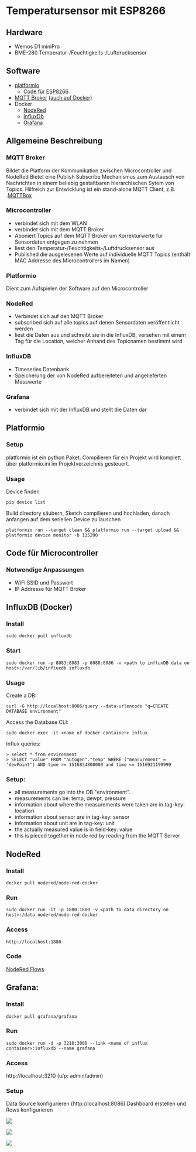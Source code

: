 # Temperatursensor mit ESP8266

## Hardware

- Wemos D1 miniPro
- BME-280 Temperatur-/Feuchtigkeits-/Luftdrucksensor

## Software

- [platformio](https://platformio.org/)
  - [Code für ESP8266](https://github.com/alexfederlin/esp32stuff/tree/master/temp_mqtt8266)
- [MQTT Broker](https://mosquitto.org/) [(auch auf Docker)](https://hub.docker.com/_/eclipse-mosquitto/)
- Docker
  - [NodeRed](https://hub.docker.com/r/nodered/node-red-docker/)
  - [InfluxDb](https://hub.docker.com/_/influxdb/)
  - [Grafana](https://hub.docker.com/r/grafana/grafana/)


## Allgemeine Beschreibung
### MQTT Broker

Bildet die Platform der Kommunikation zwischen Microcontroller und NodeRed
Bietet eine Publish Subscribe Mechanismus zum Austausch von Nachrichten in einem beliebig gestaltbaren hierarchischen Sytem von Topics.
Hilfreich zur Entwicklung ist ein stand-alone MQTT Client, z.B. .[MQTTBox](http://workswithweb.com/mqttbox.html)

### Microcontroller 
- verbindet sich mit dem WLAN
- verbindet sich mit dem MQTT Broker
- Aboniert Topics auf dem MQTT Broker um Korrekturwerte für Sensordaten entgegen zu nehmen
- liest den Temperatur-/Feuchtigkeits-/Luftdrucksensor aus
- Published die ausgelesenen Werte auf individuelle MQTT Topics (enthält MAC Addresse des Microcontrollers im Namen)

### Platformio

Dient zum Aufspielen der Software auf den Microcontroller

### NodeRed
- Verbindet sich auf den MQTT Broker
- subscribed sich auf alle topics auf denen Sensordaten veröffentlicht werden
- liest die Daten aus und schreibt sie in die InfluxDB, versehen mit einem Tag für die Location, welcher Anhand des Topicnamen bestimmt wird

### InfluxDB
- Timeseries Datenbank
- Speicherung der von NodeRed aufbereiteten und angelieferten Messwerte 

### Grafana
- verbindet sich mit der InfluxDB und stellt die Daten dar

## Platformio
### Setup

platformio ist ein python Paket.
Compilieren für ein Projekt wird komplett über platformio.ini im Projektverzeichnis gesteuert.

### Usage

Device finden

    pio device list

Build directory säubern, Sketch compilieren und hochladen, danach anfangen auf dem seriellen Device zu lauschen

    platformio run --target clean && platformio run --target upload && platformio device monitor -b 115200

## Code für Microcontroller
### Notwendige Anpassungen
- WiFi SSID und Passwort
- IP Addresse für MQTT Broker

## InfluxDB (Docker)
### Install
    sudo docker pull influxdb
### Start
    sudo docker run -p 8083:8083 -p 8086:8086 -v <path to influxDB data on host>:/var/lib/influxdb influxdb

### Usage
Create a DB: 

    curl -G http://localhost:8086/query --data-urlencode "q=CREATE DATABASE environment"

Access the Database CLI:

    sudo docker exec -it <name of docker container> influx

Influx queries: 

    > select * from environment
    > SELECT "value" FROM "autogen"."temp" WHERE ("measurement" = 'dewPoint') AND time >= 1516834800000 and time <= 1516921199999


### Setup:
- all measurements go into the DB "environment". 
- measurements can be: temp, dewpt, pressure
- information about where the measurements were taken are in tag-key: location
- information about sensor are in tag-key: sensor
- information about unit are in tag-key: unit
- the actually measured value is in field-key: value
- this is pieced together in node red by reading from the MQTT Server

## NodeRed
### Install
    docker pull nodered/node-red-docker
### Run
    sudo docker run -it -p 1880:1880 -v <path to data directory on host>:/data nodered/node-red-docker

### Access

    http://localhost:1880
### Code

[NodeRed Flows](https://github.com/alexfederlin/esp32stuff/tree/master/nodered)

## Grafana: 
### Install
    docker pull grafana/grafana
### Run
    sudo docker run -d -p 3210:3000 --link <name of influx container>:influxdb --name grafana
### Access

http://localhost:3210 (u/p: admin/admin)

### Setup

Data Source konfigurieren (http://localhost:8086)
Dashboard erstellen und Rows konfigurieren


![](https://d2mxuefqeaa7sj.cloudfront.net/s_8209757245AA9E8AFCEB69AF91F5DC5177A88B303B7853E8FB49343D4E6016F6_1530220623800_image.png)

![](https://d2mxuefqeaa7sj.cloudfront.net/s_8209757245AA9E8AFCEB69AF91F5DC5177A88B303B7853E8FB49343D4E6016F6_1530220673435_image.png)

![](https://d2mxuefqeaa7sj.cloudfront.net/s_8209757245AA9E8AFCEB69AF91F5DC5177A88B303B7853E8FB49343D4E6016F6_1530220743493_image.png)

